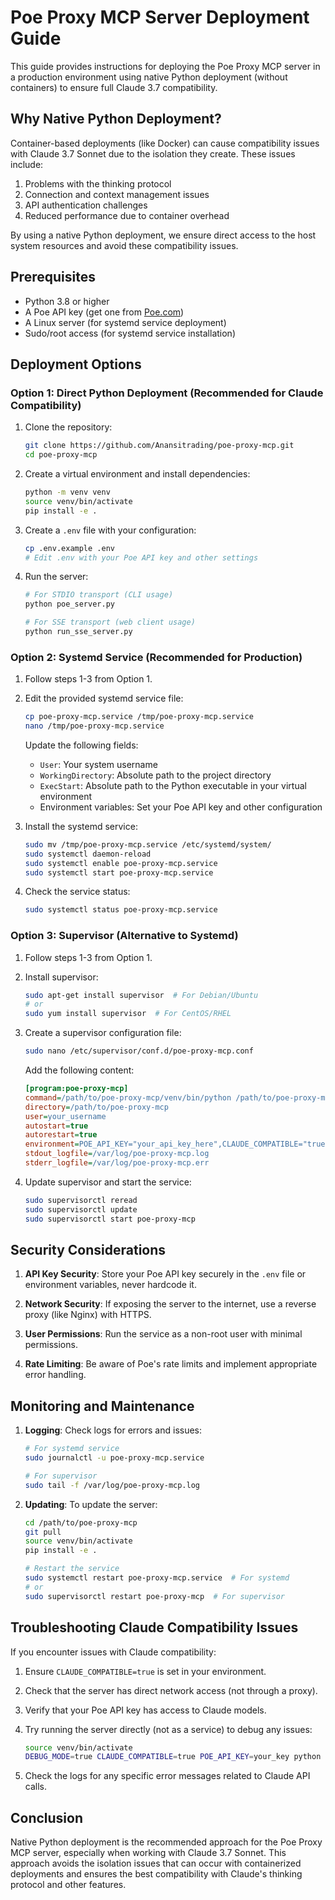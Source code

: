 # Poe Proxy MCP Server Deployment Guide

This guide provides instructions for deploying the Poe Proxy MCP server in a production environment using native Python deployment (without containers) to ensure full Claude 3.7 compatibility.

## Why Native Python Deployment?

Container-based deployments (like Docker) can cause compatibility issues with Claude 3.7 Sonnet due to the isolation they create. These issues include:

1. Problems with the thinking protocol
2. Connection and context management issues
3. API authentication challenges
4. Reduced performance due to container overhead

By using a native Python deployment, we ensure direct access to the host system resources and avoid these compatibility issues.

## Prerequisites

- Python 3.8 or higher
- A Poe API key (get one from [Poe.com](https://poe.com/api_key))
- A Linux server (for systemd service deployment)
- Sudo/root access (for systemd service installation)

## Deployment Options

### Option 1: Direct Python Deployment (Recommended for Claude Compatibility)

1. Clone the repository:
   ```bash
   git clone https://github.com/Anansitrading/poe-proxy-mcp.git
   cd poe-proxy-mcp
   ```

2. Create a virtual environment and install dependencies:
   ```bash
   python -m venv venv
   source venv/bin/activate
   pip install -e .
   ```

3. Create a `.env` file with your configuration:
   ```bash
   cp .env.example .env
   # Edit .env with your Poe API key and other settings
   ```

4. Run the server:
   ```bash
   # For STDIO transport (CLI usage)
   python poe_server.py
   
   # For SSE transport (web client usage)
   python run_sse_server.py
   ```

### Option 2: Systemd Service (Recommended for Production)

1. Follow steps 1-3 from Option 1.

2. Edit the provided systemd service file:
   ```bash
   cp poe-proxy-mcp.service /tmp/poe-proxy-mcp.service
   nano /tmp/poe-proxy-mcp.service
   ```
   
   Update the following fields:
   - `User`: Your system username
   - `WorkingDirectory`: Absolute path to the project directory
   - `ExecStart`: Absolute path to the Python executable in your virtual environment
   - Environment variables: Set your Poe API key and other configuration

3. Install the systemd service:
   ```bash
   sudo mv /tmp/poe-proxy-mcp.service /etc/systemd/system/
   sudo systemctl daemon-reload
   sudo systemctl enable poe-proxy-mcp.service
   sudo systemctl start poe-proxy-mcp.service
   ```

4. Check the service status:
   ```bash
   sudo systemctl status poe-proxy-mcp.service
   ```

### Option 3: Supervisor (Alternative to Systemd)

1. Follow steps 1-3 from Option 1.

2. Install supervisor:
   ```bash
   sudo apt-get install supervisor  # For Debian/Ubuntu
   # or
   sudo yum install supervisor  # For CentOS/RHEL
   ```

3. Create a supervisor configuration file:
   ```bash
   sudo nano /etc/supervisor/conf.d/poe-proxy-mcp.conf
   ```
   
   Add the following content:
   ```ini
   [program:poe-proxy-mcp]
   command=/path/to/poe-proxy-mcp/venv/bin/python /path/to/poe-proxy-mcp/run_sse_server.py
   directory=/path/to/poe-proxy-mcp
   user=your_username
   autostart=true
   autorestart=true
   environment=POE_API_KEY="your_api_key_here",CLAUDE_COMPATIBLE="true",DEBUG_MODE="false"
   stdout_logfile=/var/log/poe-proxy-mcp.log
   stderr_logfile=/var/log/poe-proxy-mcp.err
   ```

4. Update supervisor and start the service:
   ```bash
   sudo supervisorctl reread
   sudo supervisorctl update
   sudo supervisorctl start poe-proxy-mcp
   ```

## Security Considerations

1. **API Key Security**: Store your Poe API key securely in the `.env` file or environment variables, never hardcode it.

2. **Network Security**: If exposing the server to the internet, use a reverse proxy (like Nginx) with HTTPS.

3. **User Permissions**: Run the service as a non-root user with minimal permissions.

4. **Rate Limiting**: Be aware of Poe's rate limits and implement appropriate error handling.

## Monitoring and Maintenance

1. **Logging**: Check logs for errors and issues:
   ```bash
   # For systemd service
   sudo journalctl -u poe-proxy-mcp.service
   
   # For supervisor
   sudo tail -f /var/log/poe-proxy-mcp.log
   ```

2. **Updating**: To update the server:
   ```bash
   cd /path/to/poe-proxy-mcp
   git pull
   source venv/bin/activate
   pip install -e .
   
   # Restart the service
   sudo systemctl restart poe-proxy-mcp.service  # For systemd
   # or
   sudo supervisorctl restart poe-proxy-mcp  # For supervisor
   ```

## Troubleshooting Claude Compatibility Issues

If you encounter issues with Claude compatibility:

1. Ensure `CLAUDE_COMPATIBLE=true` is set in your environment.

2. Check that the server has direct network access (not through a proxy).

3. Verify that your Poe API key has access to Claude models.

4. Try running the server directly (not as a service) to debug any issues:
   ```bash
   source venv/bin/activate
   DEBUG_MODE=true CLAUDE_COMPATIBLE=true POE_API_KEY=your_key python poe_server.py
   ```

5. Check the logs for any specific error messages related to Claude API calls.

## Conclusion

Native Python deployment is the recommended approach for the Poe Proxy MCP server, especially when working with Claude 3.7 Sonnet. This approach avoids the isolation issues that can occur with containerized deployments and ensures the best compatibility with Claude's thinking protocol and other features.